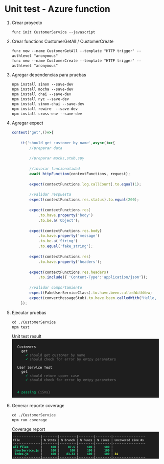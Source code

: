# Unit test - Azure function

1. Crear proyecto 
    ```script
    func init CustomerService --javascript
    ```

1. Crear functions CustomerGetAll / CustomerCreate
    ```script
    func new --name CustomerGetAll --template "HTTP trigger" --authlevel "anonymous"
    func new --name CustomerCreate --template "HTTP trigger" --authlevel "anonymous"
    ```

1. Agregar dependencias para pruebas
    ```script
    npm install sinon --save-dev 
    npm install mocha --save-dev
    npm install chai --save-dev
    npm install nyc --save-dev 
    npm install sinon-chai --save-dev
    npm install rewire  --save-dev 
    npm install cross-env --save-dev 
    ```

1. Agregar expect
    ```javascript
    context('get',()=>{

        it('should get customer by name',async()=>{
            //preparar data

            //preparar mocks,stub,spy

            //invocar funcionalidad
            await httpFunction(contextFunctions, request);

            expect(contextFunctions.log.callCount).to.equal(1);

            //validar respuesta
            expect(contextFunctions.res.status).to.equal(200);

            expect(contextFunctions.res)
                .to.have.property('body')
                .to.be.a('Object');

            expect(contextFunctions.res.body)
                .to.have.property('message')
                .to.be.a('String')
                .to.equal('fake_string');
            
            expect(contextFunctions.res)
                .to.have.property('headers');

            expect(contextFunctions.res.headers)
                .to.include({ 'Content-Type':'application/json'});

            //validar comportamiento
            expect(FakeUserServiceClass).to.have.been.calledWithNew;
            expect(convertMessageStub).to.have.been.calledWith("Hello, Bill.")
        });
    ```

1. Ejecutar pruebas
    ```script
    cd ./CustomerService
    npm test
    ```
    Unit test result
    ![Unit test result](CustomerService/media/test.png) 
    
1. Generar reporte coverage
    ```script
    cd ./CustomerService
    npm run coverage
    ```
    Coverage report
    ![Coverage report](CustomerService/media/coverage.png)